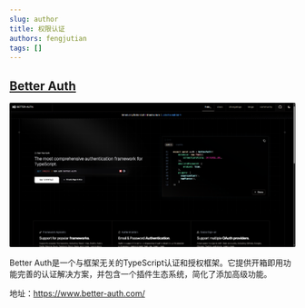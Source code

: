 ```yaml
---
slug: author
title: 权限认证
authors: fengjutian
tags: []
---
```


## [Better Auth](https://www.better-auth.com/)

![alt text](./static/better-auth.png)

Better Auth是一个与框架无关的TypeScript认证和授权框架。它提供开箱即用功能完善的认证解决方案，并包含一个插件生态系统，简化了添加高级功能。

地址：https://www.better-auth.com/
